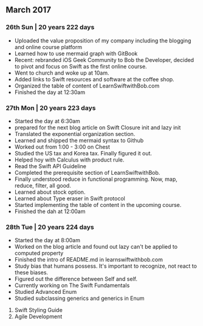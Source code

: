 ## March 2017

### 26th Sun | 20 years 222 days
 - Uploaded the value proposition of my company including the blogging and online course platform
 - Learned how to use mermaid graph with GitBook
 - Recent: rebranded iOS Geek Community to Bob the Developer, decided to pivot and focus on Swift as the first online course.
 - Went to church and woke up at 10am.
 - Added links to Swift resources and software at the coffee shop.
 - Organized the table of content of LearnSwiftwithBob.com
 - Finished the day at 12:30am

### 27th Mon | 20 years 223 days
 - Started the day at 6:30am
 - prepared for the next blog article on Swift Closure init and lazy init
 - Translated the exponential organization section.
 - Learned and shipped the mermaid syntax to Github
 - Worked out from 1:00 - 3:00 on Chest
 - Studied the US tax and Korea tax. Finally figured it out.
 - Helped hoy with Calculus with product rule.
 - Read the Swift API Guideline
 - Completed the prerequisite section of LearnSwiftwithBob.
 - Finally understood reduce in functional programming. Now, map, reduce, filter, all good.
 - Learned about stock option.
 - Learned about Type eraser in Swift protocol
 - Started implementing the table of content in the upcoming course.
 - Finished the dah at 12:00am

### 28th Tue | 20 years 224 days
 - Started the day at 8:00am
 - Worked on the blog article and found out lazy can't be applied to computed property
 - Finished the intro of README.md in learnswiftwithbob.com
 - Study bias that humans possess. It's important to recognize, not react to these biases.
 - Figured out the difference between Self and self.
 - Currently working on The Swift Fundamentals
 - Studied Advanced Enum
 - Studied subclassing generics and generics in Enum 


1. Swift Styling Guide
2. Agile Development
